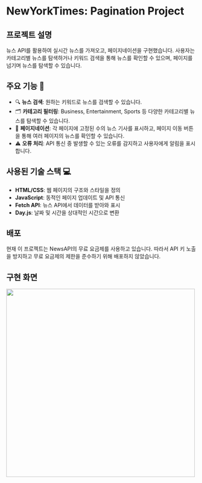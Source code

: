# NewYorkTimes: Pagination Project

## 프로젝트 설명 
뉴스 API를 활용하여 실시간 뉴스를 가져오고, 페이지네이션을 구현했습니다. 사용자는 카테고리별 뉴스를 탐색하거나 키워드 검색을 통해 뉴스를 확인할 수 있으며, 페이지를 넘기며 뉴스를 탐색할 수 있습니다.

## 주요 기능 🚀
- 🔍 **뉴스 검색**: 원하는 키워드로 뉴스를 검색할 수 있습니다.
- 🗂️ **카테고리 필터링**: Business, Entertainment, Sports 등 다양한 카테고리별 뉴스를 탐색할 수 있습니다.
- 📄 **페이지네이션**: 각 페이지에 고정된 수의 뉴스 기사를 표시하고, 페이지 이동 버튼을 통해 여러 페이지의 뉴스를 확인할 수 있습니다.
- ⚠️ **오류 처리**: API 통신 중 발생할 수 있는 오류를 감지하고 사용자에게 알림을 표시합니다.

## 사용된 기술 스택 💻
- **HTML/CSS**: 웹 페이지의 구조와 스타일을 정의
- **JavaScript**: 동적인 페이지 업데이트 및 API 통신
- **Fetch API**: 뉴스 API에서 데이터를 받아와 표시
- **Day.js**: 날짜 및 시간을 상대적인 시간으로 변환

## 배포 
현재 이 프로젝트는 NewsAPI의 무료 요금제를 사용하고 있습니다. 따라서  API 키 노출을 방지하고 무료 요금제의 제한을 준수하기 위해 배포하지 않았습니다.

## 구현 화면
<img src = "https://github.com/user-attachments/assets/001dc521-75e8-4de9-8e87-2aad29573800" width = 500px/>
